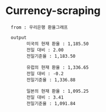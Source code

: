 # Currency-scraping      
      from : 우리은행 환율그래프
      
      output
            미국의 현재 환율 : 1,185.50
            전일 대비 : 2.00
            전일기준율 : 1,183.50

            유럽의 현재 환율 : 1,336.65
            전일 대비 : -0.2
            전일기준율 : 1,336.88

            일본의 현재 환율 : 1,095.25
            전일 대비 : 3.41
            전일기준율 : 1,091.84
      
      
      
